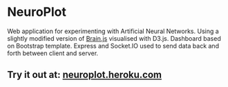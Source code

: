 # NeuroPlot
Web application for experimenting with Artificial Neural Networks. Using a slightly modified version of [Brain.js](https://github.com/harthur/brain) visualised with D3.js. Dashboard based on Bootstrap template. Express and Socket.IO used to send data back and forth between client and server.

## Try it out at: [neuroplot.heroku.com](https://neuroplot.herokuapp.com)
